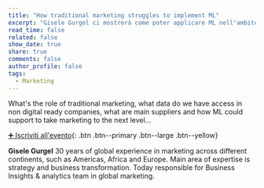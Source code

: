 ```yaml
---
title: "How traditional marketing struggles to implement ML"
excerpt: "Gisele Gurgel ci mostrerà come poter applicare ML nell'ambito marketing"
read_time: false
related: false
show_date: true
share: true
comments: false
author_profile: false
tags:
  - Marketing
---
```


What's the role of traditional marketing, what data do we have access in non digital ready companies, what are main suppliers and how ML could support to take marketing to the next level...


[➕ Iscriviti all'evento](https://mlmodena-0621.eventbrite.it){: .btn .btn--primary .btn--large .btn--yellow}


**Gisele Gurgel** 30 years of global experience in marketing across different continents, such as Americas, Africa and Europe. Main area of expertise is strategy and business transformation. Today responsible for Business Insights & analytics team in global marketing.
